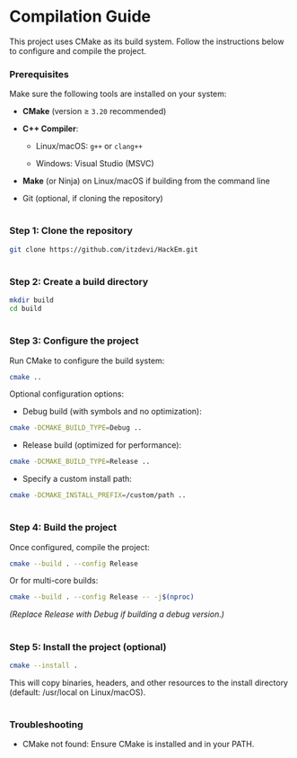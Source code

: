 # Compilation Guide

This project uses CMake as its build system. Follow the instructions below to configure and compile the project.

### Prerequisites

Make sure the following tools are installed on your system:

-   **CMake** (version ≥ `3.20` recommended)

-   **C++ Compiler**:

    -   Linux/macOS: `g++` or `clang++`

    -   Windows: Visual Studio (MSVC)

-   **Make** (or Ninja) on Linux/macOS if building from the command line

-   Git (optional, if cloning the repository)

#

### Step 1: Clone the repository

```bash
git clone https://github.com/itzdevi/HackEm.git
```

#

### Step 2: Create a build directory

```bash
mkdir build
cd build
```

#

### Step 3: Configure the project

Run CMake to configure the build system:

```bash
cmake ..
```

Optional configuration options:

-   Debug build (with symbols and no optimization):

```bash
cmake -DCMAKE_BUILD_TYPE=Debug ..
```

-   Release build (optimized for performance):

```bash
cmake -DCMAKE_BUILD_TYPE=Release ..
```

-   Specify a custom install path:

```bash
cmake -DCMAKE_INSTALL_PREFIX=/custom/path ..
```

#

### Step 4: Build the project

Once configured, compile the project:

```bash
cmake --build . --config Release
```

Or for multi-core builds:

```bash
cmake --build . --config Release -- -j$(nproc)
```

_(Replace Release with Debug if building a debug version.)_

#

### Step 5: Install the project (optional)

```bash
cmake --install .
```

This will copy binaries, headers, and other resources to the install directory (default: /usr/local on Linux/macOS).

#

### Troubleshooting

-   CMake not found: Ensure CMake is installed and in your PATH.
